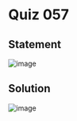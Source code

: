 # Quiz 057
## Statement
![image](https://user-images.githubusercontent.com/111758436/230704496-dc5cfbe6-f750-4ad9-ab75-4b2f030b0a0d.png)

## Solution
![image](https://user-images.githubusercontent.com/111758436/230705131-8c961daa-4dc3-42f6-8126-292a9667f80e.png)
